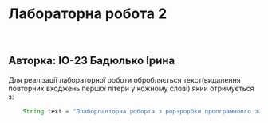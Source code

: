 # **Лабораторна робота 2**

<br>

## Авторка: ІО-23 Бадюлько Ірина

Для реалізації лабораторної роботи обробляється текст(видалення повторних входжень першої літери у кожному слові) який отримується з:
```java
    String text = "Ллаборлалторна роборта з рорзрорбки пропграмнопго забезпезченняз на плаптфопрмі Java.";
```
